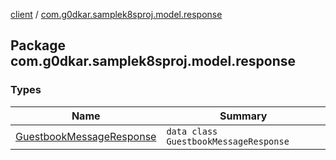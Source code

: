[client](../index.md) / [com.g0dkar.samplek8sproj.model.response](./index.md)

## Package com.g0dkar.samplek8sproj.model.response

### Types

| Name | Summary |
|---|---|
| [GuestbookMessageResponse](-guestbook-message-response/index.md) | `data class GuestbookMessageResponse` |
